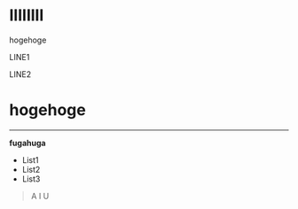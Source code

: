 # IlIlIlIl
hogehoge

LINE1

LINE2


# hogehoge

---

__fugahuga__

* List1
* List2
* List3

> A
> I
> U
